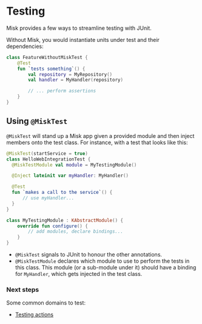 # Testing

Misk provides a few ways to streamline testing with JUnit.

Without Misk, you would instantiate units under test and their dependencies:

```kotlin
class FeatureWithoutMiskTest {
    @Test 
    fun `tests something`() {
        val repository = MyRepository()
        val handler = MyHandler(repository)

        // ... perform assertions
    }
}
```

## Using `@MiskTest`

`@MiskTest` will stand up a Misk app given a provided module and then inject members onto the test 
class. For instance, with a test that looks like this:

```kotlin
@MiskTest(startService = true)
class HelloWebIntegrationTest {
  @MiskTestModule val module = MyTestingModule()

  @Inject lateinit var myHandler: MyHandler()

  @Test
  fun `makes a call to the service`() {
      // use myHandler...
  }
}

class MyTestingModule : KAbstractModule() {
    override fun configure() {
        // add modules, declare bindings...
    }
}
```

- `@MiskTest` signals to JUnit to honour the other annotations.
- `@MiskTestModule` declares which module to use to perform the tests in this class. This module (or a sub-module under it) should have a binding for `MyHandler`, which gets injected in the test class.

### Next steps

Some common domains to test:

- [Testing actions](actions.md#testing)
